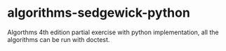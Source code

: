 # algorithms-sedgewick-python
Algorthms 4th edition partial exercise with python implementation, all the algorithms can be run with doctest.
